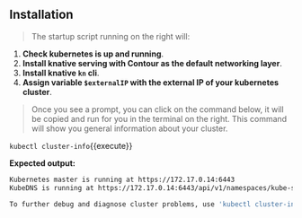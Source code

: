 ## Installation
> The startup script running on the right will:

1. **Check kubernetes is up and running**.
2. **Install knative serving with Contour as the default networking layer**.
3. **Install knative `kn` cli**.
4. **Assign variable `$externalIP` with the external IP of your kubernetes cluster**.

> Once you see a prompt, you can click on the command below, 
> it will be copied and run for you in the terminal on the right.
> This command will show you general information about your cluster.

`kubectl cluster-info`{{execute}}

**Expected output:**

```sh
Kubernetes master is running at https://172.17.0.14:6443
KubeDNS is running at https://172.17.0.14:6443/api/v1/namespaces/kube-system/services/kube-dns:dns/proxy

To further debug and diagnose cluster problems, use 'kubectl cluster-info dump'.
```

